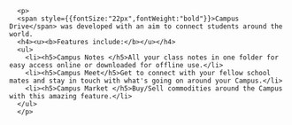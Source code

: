       <p>
      <span style={{fontSize:"22px",fontWeight:"bold"}}>Campus Drive</span> was developed with an aim to connect students around the world.
      <h4><u><b>Features include:</b></u></h4>
      <ul>
        <li><h5>Campus Notes </h5>All your class notes in one folder for easy access online or downloaded for offline use.</li>
        <li><h5>Campus Meet</h5>Get to connect with your fellow school mates and stay in touch with what's going on around your Campus.</li>
        <li><h5>Campus Market </h5>Buy/Sell commodities around the Campus with this amazing feature.</li>
      </ul>
      </p> 
